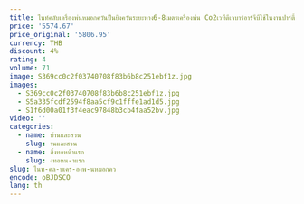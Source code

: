 ```yaml
---
title: ไนท์คลับเครื่องพ่นหมอกควันปืนยิงควันระยะทาง6-8เมตรเครื่องพ่น Co2เวทีดีเจบาร์อาร์จีบีใช้ในงานปาร์ตี้
price: '5574.67'
price_original: '5806.95'
currency: THB
discount: 4%
rating: 4
volume: 71
image: S369cc0c2f03740708f83b6b8c251ebf1z.jpg
images:
  - S369cc0c2f03740708f83b6b8c251ebf1z.jpg
  - S5a335fcdf2594f8aa5cf9c1fffe1ad1d5.jpg
  - S1f6d00a01f3f4eac97848b3cb4faa52bv.jpg
video: ''
categories:
  - name: บ้านและสวน
    slug: านและสวน
  - name: สิ่งทอหน้าแรก
    slug: งทอหน-าแรก
slug: ไนท-คล-บเคร-องพ-นหมอกคว
encode: oBJDSCO
lang: th
---
```

  